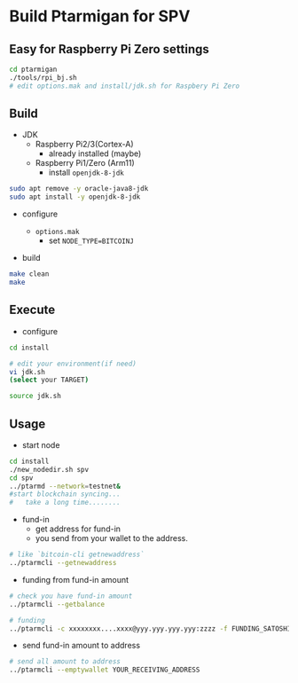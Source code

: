 # Build Ptarmigan for SPV

## Easy for Raspberry Pi Zero settings

```bash
cd ptarmigan
./tools/rpi_bj.sh
# edit options.mak and install/jdk.sh for Raspbery Pi Zero
```

## Build

* JDK
  * Raspberry Pi2/3(Cortex-A)
    * already installed (maybe)
  * Raspberry Pi1/Zero (Arm11)
    * install `openjdk-8-jdk`

```bash
sudo apt remove -y oracle-java8-jdk
sudo apt install -y openjdk-8-jdk
```

* configure
  * `options.mak`
    * set `NODE_TYPE=BITCOINJ`

* build

```bash
make clean
make
```

## Execute

* configure

```bash
cd install

# edit your environment(if need)
vi jdk.sh
(select your TARGET)

source jdk.sh
```

## Usage

* start node

```bash
cd install
./new_nodedir.sh spv
cd spv
../ptarmd --network=testnet&
#start blockchain syncing...
#   take a long time........
```

* fund-in
  * get address for fund-in
  * you send from your wallet to the address.

```bash
# like `bitcoin-cli getnewaddress`
../ptarmcli --getnewaddress
```

* funding from fund-in amount

```bash
# check you have fund-in amount
../ptarmcli --getbalance

# funding
../ptarmcli -c xxxxxxxx....xxxx@yyy.yyy.yyy.yyy:zzzz -f FUNDING_SATOSHIS
```

* send fund-in amount to address

```bash
# send all amount to address
../ptarmcli --emptywallet YOUR_RECEIVING_ADDRESS
```
